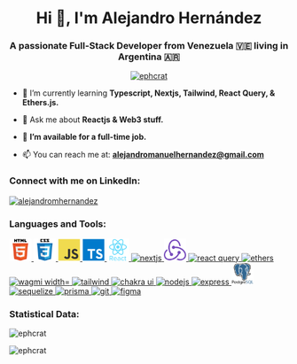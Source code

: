 <h1 align="center">Hi 👋, I'm Alejandro Hernández</h1>
<h3 align="center">A passionate Full-Stack Developer from Venezuela &#127483;&#127466 living in Argentina &#127462;&#127479;</h3>

<p align="center"> <a href="https://github.com/ryo-ma/github-profile-trophy"><img src="https://github-profile-trophy.vercel.app/?username=ephcrat" alt="ephcrat" /></a> </p>

- 🌱 I’m currently learning **Typescript, Nextjs, Tailwind, React Query, & Ethers.js.**

- 💬 Ask me about **Reactjs & Web3 stuff.**

- 🤝 **I’m available for a full-time job.**

- 📫 You can reach me at: **alejandromanuelhernandez@gmail.com**

<h3 align="left">Connect with me on LinkedIn:</h3>
<p align="left">
<a href="https://linkedin.com/in/alejandromhernandez" target="blank"><img align="center" src="https://raw.githubusercontent.com/rahuldkjain/github-profile-readme-generator/master/src/images/icons/Social/linked-in-alt.svg" alt="alejandromhernandez" height="30" width="40" /></a>

</p>

<h3 align="left">Languages and Tools:</h3>
<p align="left"> <a href="https://www.w3.org/html/" target="_blank" rel="noreferrer"> <img src="https://raw.githubusercontent.com/devicons/devicon/master/icons/html5/html5-original-wordmark.svg" alt="html5" width="40" height="40"/> </a> <a href="https://developer.mozilla.org/en-US/docs/Web/CSS/" target="_blank" rel="noreferrer"> <img src="https://raw.githubusercontent.com/devicons/devicon/master/icons/css3/css3-original-wordmark.svg" alt="css3" width="40" height="40"/> </a> <a href="https://developer.mozilla.org/en-US/docs/Web/JavaScript" target="_blank" rel="noreferrer"> <img src="https://raw.githubusercontent.com/devicons/devicon/master/icons/javascript/javascript-original.svg" alt="javascript" width="40" height="40"/> </a> <a href="https://www.typescriptlang.org/" target="_blank" rel="noreferrer"> <img src="https://raw.githubusercontent.com/devicons/devicon/master/icons/typescript/typescript-original.svg" alt="typescript" width="40" height="40"/> </a> <a href="https://reactjs.org/" target="_blank" rel="noreferrer"> <img src="https://raw.githubusercontent.com/devicons/devicon/master/icons/react/react-original-wordmark.svg" alt="react" width="40" height="40"/> </a> <a href="https://nextjs.org/" target="_blank" rel="noreferrer"> <img src="https://res.cloudinary.com/startup-grind/image/upload/c_fill,dpr_2.0,f_auto,g_center,h_1080,q_100,w_1080/v1/gcs/platform-data-dsc/events/nextjs-boilerplate-logo.png" alt="nextjs" width="40" height="40"/> </a> <a href="https://redux.js.org" target="_blank" rel="noreferrer"> <img src="https://raw.githubusercontent.com/devicons/devicon/master/icons/redux/redux-original.svg" alt="redux" width="40" height="40"/> </a> <a href="https://react-query-v3.tanstack.com/" target="_blank" rel="noreferrer"> <img src="https://react-query-v3.tanstack.com/_next/static/images/emblem-light-628080660fddb35787ff6c77e97ca43e.svg" alt="react query" width="40" height="40"/> </a> <a href="https://docs.ethers.io/v5/" target="_blank" rel="noreferrer"> <img src="https://seeklogo.com/images/E/ethers-logo-D5B86204D8-seeklogo.com.png" alt="ethers" width="40" height="40"/> </a> <a href="https://wagmi.sh" target="_blank" rel="noreferrer"> <img src="https://pbs.twimg.com/profile_images/1520407180322693120/uS6VdwoS_400x400.jpg" alt="wagmi width="40" height="40"/> </a> <a href="https://tailwindcss.com/" target="_blank" rel="noreferrer"> <img src="https://www.vectorlogo.zone/logos/tailwindcss/tailwindcss-icon.svg" alt="tailwind" width="40" height="40"/> </a> <a href="https://chakra-ui.com/" target="_blank" rel="noreferrer"> <img src="https://avatars.githubusercontent.com/u/54212428?s=280&v=4" alt="chakra ui" width="40" height="40"/> </a> <a href="https://nodejs.org" target="_blank" rel="noreferrer"> <img src="https://www.clipartmax.com/png/middle/87-879058_formation-node-js-node-js-logo-vector.png" alt="nodejs" width="40" height="40"/> </a> <a href="https://expressjs.com" target="_blank" rel="noreferrer"> <img src="https://w7.pngwing.com/pngs/925/447/png-transparent-express-js-node-js-javascript-mongodb-node-js-text-trademark-logo.png" alt="express" width="40" height="40"/> </a> <a href="https://www.postgresql.org" target="_blank" rel="noreferrer"> <img src="https://raw.githubusercontent.com/devicons/devicon/master/icons/postgresql/postgresql-original-wordmark.svg" alt="postgresql" width="40" height="40"/> </a> <a href="https://sequelize.org/" target="_blank" rel="noreferrer"> <img src="https://toppng.com/uploads/preview/sequelize-logo-116093759810rkwwbipng.png" alt="sequelize" width="40" height="40"/> </a>  <a href="https://www.prisma.io/" target="_blank" rel="noreferrer"> <img src="https://avatars.githubusercontent.com/u/17219288?s=280&v=4" alt="prisma" width="40" height="40"/> </a>   <a href="https://git-scm.com/" target="_blank" rel="noreferrer"> <img src="https://www.vectorlogo.zone/logos/git-scm/git-scm-icon.svg" alt="git" width="40" height="40"/> </a>  <a href="https://www.figma.com/" target="_blank" rel="noreferrer"> <img src="https://www.vectorlogo.zone/logos/figma/figma-icon.svg" alt="figma" width="40" height="40"/> </a>    </p>

<h3>Statistical Data:</h3>
<p align="left"><img src="https://github-readme-stats.vercel.app/api/top-langs?username=ephcrat&show_icons=true&locale=en&layout=compact" alt="ephcrat" /></p>

<p align="left"><img src="https://github-readme-stats.vercel.app/api?username=ephcrat&show_icons=true&locale=en" alt="ephcrat" /></p>

